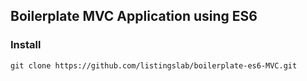 ## Boilerplate MVC Application using ES6


### Install
```
git clone https://github.com/listingslab/boilerplate-es6-MVC.git
```